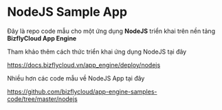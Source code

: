 # NodeJS Sample App

Đây là repo code mẫu cho một ứng dụng **NodeJS** triển khai trên nền tảng **BizflyCloud App Engine**

Tham khảo thêm cách thức triển khai ứng dụng NodeJS tại đây

https://docs.bizflycloud.vn/app_engine/deploy/nodejs

Nhiều hơn các code mẫu về NodeJS App tại đây

https://github.com/bizflycloud/app-engine-samples-code/tree/master/nodejs